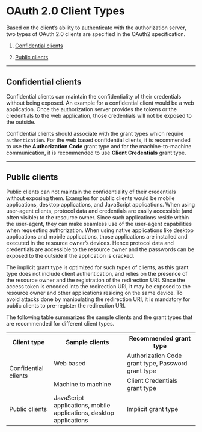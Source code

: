 # OAuth 2.0 Client Types

Based on the client’s ability to authenticate with the authorization server,
two types of OAuth 2.0 clients are specified in the OAuth2 specification.

1. [Confidential clients](#confidential-clients)

2. [Public clients](#public-clients)

---

## Confidential clients

Confidential clients can maintain the confidentiality of their credentials without being exposed.
An example for a confidential client would be a web application. Once the authorization server provides the tokens
or the credentials to the web application, those credentials will not be exposed to the outside.

Confidential clients should associate with the grant types which require `authentication`. For the web based confidential clients,
it is recommended to use the **Authorization Code** grant type and for the machine-to-machine communication, it is recommended to use 
**Client Credentials** grant type.

---

## Public clients

Public clients can not maintain the confidentiality of their credentials without exposing them. Examples for public clients would be
mobile applications, desktop applications, and JavaScript applications. When using user-agent clients,
protocol data and credentials are easily accessible (and often visible) to the resource owner. Since such applications 
reside within the user-agent, they can make seamless use of the user-agent capabilities when requesting authorization.
When using native applications like desktop applications and mobile applications, those applications are installed and
executed in the resource owner’s devices. Hence protocol data and credentials are accessible to the resource owner
and the passwords can be exposed to the outside if the application is cracked. 

The implicit grant type is optimized for such types of clients, as this grant type does not include client authentication,
and relies on the presence of the resource owner and the registration of the redirection URI. Since the access token 
is encoded into the redirection URI, it may be exposed to the resource owner and other applications residing on the 
same device. To avoid attacks done by manipulating the redirection URI, it is mandatory for public clients to pre-register 
the redirection URI.

The following table summarizes the sample clients and the grant types that are recommended for different client types.

<table>
  <tr>
    <th>Client type</th>
    <th>Sample clients</th>
    <th>Recommended grant type</th>
  </tr>
  <tr>
    <td rowspan="2">Confidential clients</td>
    <td>Web based</td>
    <td>Authorization Code grant type, Password grant type</td>
  </tr>
  <tr>
    <td>Machine to machine</td>
    <td>Client Credentials grant type</td>
  </tr>
  <tr>
    <td>Public clients</td>
    <td>JavaScript applications, mobile applications, desktop applications</td>
    <td>Implicit grant type</td>
  </tr>
</table>
                           
